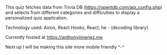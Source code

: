 This quiz fetches data from Trivia DB (https://opentdb.com/api_config.php) and selects from different categories and difficulties to display a personalized quiz application.

Technology used:
Axios,
React Hooks,
React,
he - (decoding library)

Currently hosted at https://anthonyjimenez.me

Next up I will be making this site more mobile friendly ^-^